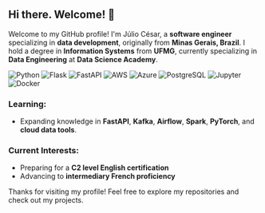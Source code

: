 ## Hi there. Welcome! 👋

Welcome to my GitHub profile! I'm Júlio César, a **software engineer** specializing in **data development**, originally from **Minas Gerais, Brazil**. I hold a degree in **Information Systems** from **UFMG**, currently specializing in **Data Engineering** at **Data Science Academy**.

![Python](https://img.shields.io/badge/Python-%233776AB.svg?style=for-the-badge&logo=python&logoColor=white)
![Flask](https://img.shields.io/badge/Flask-%23000000.svg?style=for-the-badge&logo=flask&logoColor=white)
![FastAPI](https://img.shields.io/badge/FastAPI-%23009688.svg?style=for-the-badge&logo=fastapi&logoColor=white)
![AWS](https://img.shields.io/badge/AWS-%23FF9900.svg?style=for-the-badge&logo=amazonaws&logoColor=white)
![Azure](https://img.shields.io/badge/Azure-%230072C6.svg?style=for-the-badge&logo=microsoftazure&logoColor=white)
![PostgreSQL](https://img.shields.io/badge/PostgreSQL-%23336791.svg?style=for-the-badge&logo=postgresql&logoColor=white)
![Jupyter](https://img.shields.io/badge/Jupyter-%23F37626.svg?style=for-the-badge&logo=jupyter&logoColor=white)
![Docker](https://img.shields.io/badge/Docker-%232496ED.svg?style=for-the-badge&logo=docker&logoColor=white)

###  Learning:
- Expanding knowledge in **FastAPI**, **Kafka**, **Airflow**, **Spark**, **PyTorch**, and **cloud data tools**.

###  Current Interests:
- Preparing for a **C2 level English certification**
- Advancing to **intermediary French proficiency**

Thanks for visiting my profile! Feel free to explore my repositories and check out my projects.
